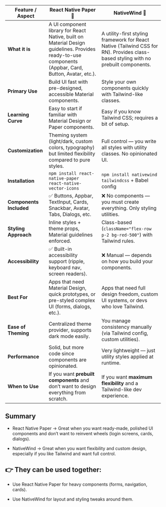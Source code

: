 | Feature / Aspect        | **React Native Paper** 📝                                                                                                                            | **NativeWind** 🎨                                                                                                                   |
| ----------------------- | ---------------------------------------------------------------------------------------------------------------------------------------------------- | ----------------------------------------------------------------------------------------------------------------------------------- |
| **What it is**          | A UI component library for React Native, built on Material Design guidelines. Provides ready-to-use components (Appbar, Card, Button, Avatar, etc.). | A utility-first styling framework for React Native (Tailwind CSS for RN). Provides class-based styling with no prebuilt components. |
| **Primary Use**         | Build UI fast with pre-designed, accessible Material components.                                                                                     | Style your own components quickly with Tailwind-like classes.                                                                       |
| **Learning Curve**      | Easy to start if familiar with Material Design or Paper components.                                                                                  | Easy if you know Tailwind CSS; requires a bit of setup.                                                                             |
| **Customization**       | Theming system (light/dark, custom colors, typography) but limited flexibility compared to pure styles.                                              | Full control — you write all styles with utility classes. No opinionated UI.                                                        |
| **Installation**        | `npm install react-native-paper react-native-vector-icons`                                                                                           | `npm install nativewind tailwindcss` + Babel config                                                                                 |
| **Components Included** | ✅ Buttons, Appbar, TextInput, Cards, Snackbar, Avatar, Tabs, Dialogs, etc.                                                                           | ❌ No components — you must create everything. Only styling utilities.                                                               |
| **Styling Approach**    | Inline styles + theme props, Material guidelines enforced.                                                                                           | Class-based (`className="flex-row p-2 bg-red-500"`) with Tailwind rules.                                                            |
| **Accessibility**       | ✅ Built-in accessibility support (ripple, keyboard nav, screen readers).                                                                             | ❌ Manual — depends on how you build your components.                                                                                |
| **Best For**            | Apps that need Material Design, quick prototypes, or pre-styled complex UI (forms, dialogs, etc.).                                                   | Apps that need full design freedom, custom UI systems, or devs who love Tailwind.                                                   |
| **Ease of Theming**     | Centralized theme provider, supports dark mode easily.                                                                                               | You manage consistency manually (via Tailwind config, custom utilities).                                                            |
| **Performance**         | Solid, but more code since components are opinionated.                                                                                               | Very lightweight — just utility styles applied at runtime.                                                                          |
| **When to Use**         | If you want **prebuilt components** and don’t want to design everything from scratch.                                                                | If you want **maximum flexibility** and a Tailwind-like dev experience.                                                             |



## Summary

- React Native Paper → Great when you want ready-made, polished UI components and don’t want to reinvent wheels (login screens, cards, dialogs).

- NativeWind → Great when you want flexibility and custom design, especially if you like Tailwind and want full control.

## 👉 They can be used together:

- Use React Native Paper for heavy components (forms, navigation, cards).

- Use NativeWind for layout and styling tweaks around them.

